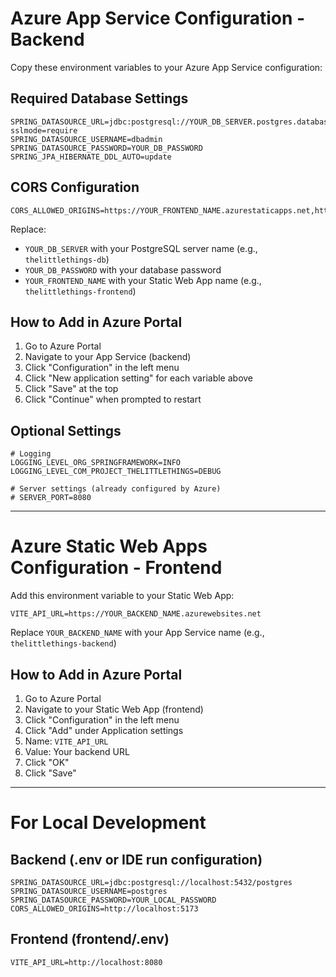 # Azure App Service Configuration - Backend

Copy these environment variables to your Azure App Service configuration:

## Required Database Settings

```
SPRING_DATASOURCE_URL=jdbc:postgresql://YOUR_DB_SERVER.postgres.database.azure.com:5432/postgres?sslmode=require
SPRING_DATASOURCE_USERNAME=dbadmin
SPRING_DATASOURCE_PASSWORD=YOUR_DB_PASSWORD
SPRING_JPA_HIBERNATE_DDL_AUTO=update
```

## CORS Configuration

```
CORS_ALLOWED_ORIGINS=https://YOUR_FRONTEND_NAME.azurestaticapps.net,http://localhost:5173
```

Replace:
- `YOUR_DB_SERVER` with your PostgreSQL server name (e.g., `thelittlethings-db`)
- `YOUR_DB_PASSWORD` with your database password
- `YOUR_FRONTEND_NAME` with your Static Web App name (e.g., `thelittlethings-frontend`)

## How to Add in Azure Portal

1. Go to Azure Portal
2. Navigate to your App Service (backend)
3. Click "Configuration" in the left menu
4. Click "New application setting" for each variable above
5. Click "Save" at the top
6. Click "Continue" when prompted to restart

## Optional Settings

```
# Logging
LOGGING_LEVEL_ORG_SPRINGFRAMEWORK=INFO
LOGGING_LEVEL_COM_PROJECT_THELITTLETHINGS=DEBUG

# Server settings (already configured by Azure)
# SERVER_PORT=8080
```

---

# Azure Static Web Apps Configuration - Frontend

Add this environment variable to your Static Web App:

```
VITE_API_URL=https://YOUR_BACKEND_NAME.azurewebsites.net
```

Replace `YOUR_BACKEND_NAME` with your App Service name (e.g., `thelittlethings-backend`)

## How to Add in Azure Portal

1. Go to Azure Portal
2. Navigate to your Static Web App (frontend)
3. Click "Configuration" in the left menu
4. Click "Add" under Application settings
5. Name: `VITE_API_URL`
6. Value: Your backend URL
7. Click "OK"
8. Click "Save"

---

# For Local Development

## Backend (.env or IDE run configuration)
```
SPRING_DATASOURCE_URL=jdbc:postgresql://localhost:5432/postgres
SPRING_DATASOURCE_USERNAME=postgres
SPRING_DATASOURCE_PASSWORD=YOUR_LOCAL_PASSWORD
CORS_ALLOWED_ORIGINS=http://localhost:5173
```

## Frontend (frontend/.env)
```
VITE_API_URL=http://localhost:8080
```
